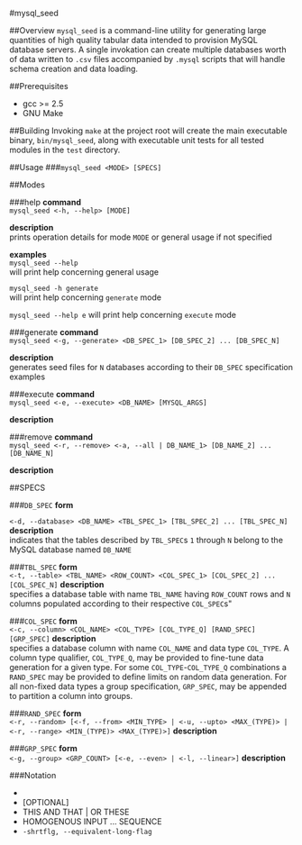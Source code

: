 #mysql_seed

##Overview
`mysql_seed` is a command-line utility for generating large quantities of high quality tabular data intended to provision MySQL database servers. A single invokation can create multiple databases worth of data written to `.csv` files accompanied by `.mysql` scripts that will handle schema creation and data loading.

##Prerequisites
- gcc >= 2.5
- GNU Make

##Building
Invoking `make` at the project root will create the main executable binary, `bin/mysql_seed`, along with executable unit tests for all tested modules in the `test` directory.

##Usage
###`mysql_seed <MODE> [SPECS]`


##Modes

###help
**command**  
`mysql_seed <-h, --help> [MODE]`

**description**  
prints operation details for mode `MODE` or general usage if not specified

**examples**  
`mysql_seed --help`  
will print help concerning general usage

`mysql_seed -h generate`  
will print help concerning `generate` mode

`mysql_seed --help e`
will print help concerning `execute` mode



###generate
**command**  
`mysql_seed <-g, --generate> <DB_SPEC_1> [DB_SPEC_2] ... [DB_SPEC_N]`

**description**  
generates seed files for `N` databases according to their `DB_SPEC` specification
examples


###execute
**command**  
`mysql_seed <-e, --execute> <DB_NAME> [MYSQL_ARGS]`

**description**  


###remove
**command**  
`mysql_seed <-r, --remove> <-a, --all | DB_NAME_1> [DB_NAME_2] ... [DB_NAME_N]`

**description**  



##SPECS

###`DB_SPEC`
**form**  

`<-d, --database> <DB_NAME> <TBL_SPEC_1> [TBL_SPEC_2] ... [TBL_SPEC_N]`
**description**  
indicates that the tables described by `TBL_SPEC`s `1` through `N` belong to the MySQL database named `DB_NAME`

###`TBL_SPEC`
**form**  
  `<-t, --table> <TBL_NAME> <ROW_COUNT> <COL_SPEC_1> [COL_SPEC_2] ... [COL_SPEC_N]`
**description**  
specifies a database table with name `TBL_NAME` having `ROW_COUNT` rows and `N` columns populated according to their respective `COL_SPEC`s"


###`COL_SPEC`
**form**  
  `<-c, --column> <COL_NAME> <COL_TYPE> [COL_TYPE_Q] [RAND_SPEC] [GRP_SPEC]`
**description**  
specifies a database column with name `COL_NAME` and data type `COL_TYPE`. A column type qualifier, `COL_TYPE_Q`,  may be provided to fine-tune data generation for a given type. For some `COL_TYPE`-`COL_TYPE_Q` combinations a `RAND_SPEC` may be provided to define limits on random data generation.  For all non-fixed data types a group specification, `GRP_SPEC`, may be appended to partition a column into groups.

###`RAND_SPEC`
**form**  
  `<-r, --random> [<-f, --from> <MIN_TYPE> | <-u, --upto> <MAX_(TYPE)> | <-r, --range> <MIN_(TYPE)> <MAX_(TYPE)>]`
**description**  

###`GRP_SPEC`
**form**  
  `<-g, --group> <GRP_COUNT> [<-e, --even> | <-l, --linear>]`
**description**  



###Notation
- <MANDATORY>
- [OPTIONAL]
- THIS AND THAT | OR THESE
- HOMOGENOUS INPUT ... SEQUENCE
- `-shrtflg, --equivalent-long-flag`
